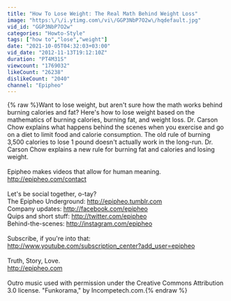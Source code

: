 ```yaml
---
title: "How To Lose Weight: The Real Math Behind Weight Loss"
image: "https:\/\/i.ytimg.com\/vi\/GGP3NbP7O2w\/hqdefault.jpg"
vid_id: "GGP3NbP7O2w"
categories: "Howto-Style"
tags: ["how to","lose","weight"]
date: "2021-10-05T04:32:03+03:00"
vid_date: "2012-11-13T19:12:10Z"
duration: "PT4M31S"
viewcount: "1769032"
likeCount: "26238"
dislikeCount: "2040"
channel: "Epipheo"
---
```

{% raw %}Want to lose weight, but aren't sure how the math works behind burning calories and fat? Here's how to lose weight based on the mathematics of burning calories, burning fat, and weight loss. Dr. Carson Chow explains what happens behind the scenes when you exercise and go on a diet to limit food and calorie consumption. The old rule of burning 3,500 calories to lose 1 pound doesn't actually work in the long-run. Dr. Carson Chow explains a new rule for burning fat and calories and losing weight.<br /><br />Epipheo makes videos that allow for human meaning.<br /><a rel="nofollow" target="blank" href="http://epipheo.com/contact">http://epipheo.com/contact</a><br /><br />Let's be social together, o-tay?<br />The Epipheo Underground: <a rel="nofollow" target="blank" href="http://epipheo.tumblr.com">http://epipheo.tumblr.com</a><br />Company updates: <a rel="nofollow" target="blank" href="http://facebook.com/epipheo">http://facebook.com/epipheo</a><br />Quips and short stuff: <a rel="nofollow" target="blank" href="http://twitter.com/epipheo">http://twitter.com/epipheo</a><br />Behind-the-scenes: <a rel="nofollow" target="blank" href="http://instagram.com/epipheo">http://instagram.com/epipheo</a><br /><br />Subscribe, if you're into that:<br /><a rel="nofollow" target="blank" href="http://www.youtube.com/subscription_center?add_user=epipheo">http://www.youtube.com/subscription_center?add_user=epipheo</a><br /><br />Truth, Story, Love.<br /><a rel="nofollow" target="blank" href="http://epipheo.com">http://epipheo.com</a><br /><br />Outro music used with permission under the Creative Commons Attribution 3.0 license. &quot;Funkorama,&quot; by Incompetech.com.{% endraw %}
